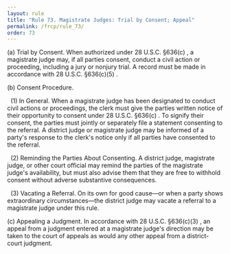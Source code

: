 ```yaml
---
layout: rule
title: "Rule 73. Magistrate Judges: Trial by Consent; Appeal"
permalink: /frcp/rule_73/
order: 73
---
```


(a) Trial by Consent. When authorized under 28 U.S.C. §636(c) , a magistrate judge may, if all parties consent, conduct a civil action or proceeding, including a jury or nonjury trial. A record must be made in accordance with 28 U.S.C. §636(c)(5) .


(b) Consent Procedure.


&nbsp;&nbsp;(1) In General. When a magistrate judge has been designated to conduct civil actions or proceedings, the clerk must give the parties written notice of their opportunity to consent under 28 U.S.C. §636(c) . To signify their consent, the parties must jointly or separately file a statement consenting to the referral. A district judge or magistrate judge may be informed of a party's response to the clerk's notice only if all parties have consented to the referral.


&nbsp;&nbsp;(2) Reminding the Parties About Consenting. A district judge, magistrate judge, or other court official may remind the parties of the magistrate judge's availability, but must also advise them that they are free to withhold consent without adverse substantive consequences.


&nbsp;&nbsp;(3) Vacating a Referral. On its own for good cause—or when a party shows extraordinary circumstances—the district judge may vacate a referral to a magistrate judge under this rule.


(c) Appealing a Judgment. In accordance with 28 U.S.C. §636(c)(3) , an appeal from a judgment entered at a magistrate judge's direction may be taken to the court of appeals as would any other appeal from a district-court judgment.
